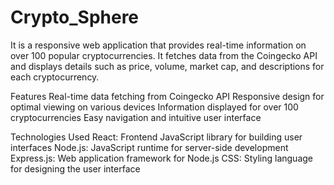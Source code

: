 # Crypto_Sphere

It is a responsive web application that provides real-time information on over 100 popular cryptocurrencies. It fetches data from the Coingecko API and displays details such as price, volume, market cap, and descriptions for each cryptocurrency.

Features
Real-time data fetching from Coingecko API
Responsive design for optimal viewing on various devices
Information displayed for over 100 cryptocurrencies
Easy navigation and intuitive user interface

Technologies Used
React: Frontend JavaScript library for building user interfaces
Node.js: JavaScript runtime for server-side development
Express.js: Web application framework for Node.js
CSS: Styling language for designing the user interface
